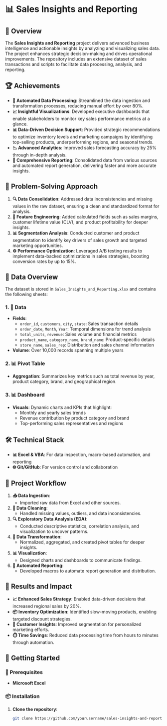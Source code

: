 # 📊 Sales Insights and Reporting

## 🚀 Overview

The **Sales Insights and Reporting** project delivers advanced business intelligence and actionable insights by analyzing and visualizing sales data. The project enhances strategic decision-making and drives operational improvements. The repository includes an extensive dataset of sales transactions and scripts to facilitate data processing, analysis, and reporting.

## 🏆 Achievements

- **🔄 Automated Data Processing**: Streamlined the data ingestion and transformation processes, reducing manual effort by over 80%.
- **📈 Insightful Visualizations**: Developed executive dashboards that enable stakeholders to monitor key sales performance metrics at a glance.
- **📊 Data-Driven Decision Support**: Provided strategic recommendations to optimize inventory levels and marketing campaigns by identifying top-selling products, underperforming regions, and seasonal trends.
- **📉 Advanced Analytics**: Improved sales forecasting accuracy by 25% through in-depth analysis.
- **📝 Comprehensive Reporting**: Consolidated data from various sources and automated report generation, delivering faster and more accurate insights.

## 🧩 Problem-Solving Approach

1. **🔍 Data Consolidation**: Addressed data inconsistencies and missing values in the raw dataset, ensuring a clean and standardized format for analysis.
2. **🔧 Feature Engineering**: Added calculated fields such as sales margins, customer lifetime value (CLV), and product profitability for deeper insights.
3. **📊 Segmentation Analysis**: Conducted customer and product segmentation to identify key drivers of sales growth and targeted marketing opportunities.
4. **⚙️ Performance Optimization**: Leveraged A/B testing results to implement data-backed optimizations in sales strategies, boosting conversion rates by up to 15%.

## 📂 Data Overview

The dataset is stored in `Sales_Insights_and_Reporting.xlsx` and contains the following sheets:

### 1. 📜 Data
- **Fields**:
  - `order_id`, `customers`, `city`, `state`: Sales transaction details
  - `order_date`, `Month`, `Year`: Temporal dimensions for trend analysis
  - `total_units`, `revenue`: Sales volume and financial metrics
  - `product_name`, `category_name`, `brand_name`: Product-specific details
  - `store_name`, `sales_rep`: Distribution and sales channel information
- **Volume**: Over 10,000 records spanning multiple years

### 2. 📊 Pivot Table
- **Aggregation**: Summarizes key metrics such as total revenue by year, product category, brand, and geographical region.

### 3. 📊 Dashboard
- **Visuals**: Dynamic charts and KPIs that highlight:
  - Monthly and yearly sales trends
  - Revenue contribution by product category and brand
  - Top-performing sales representatives and regions

## 🛠️ Technical Stack

- **📊 Excel & VBA**: For data inspection, macro-based automation, and reporting
- **🌐 Git/GitHub**: For version control and collaboration

## 📑 Project Workflow

1. **📥 Data Ingestion**:
   - Imported raw data from Excel and other sources.
2. **🧹 Data Cleaning**:
   - Handled missing values, outliers, and data inconsistencies.
3. **🔍 Exploratory Data Analysis (EDA)**:
   - Conducted descriptive statistics, correlation analysis, and visualization to uncover patterns.
4. **🔄 Data Transformation**:
   - Normalized, aggregated, and created pivot tables for deeper insights.
5. **📊 Visualization**:
   - Designed charts and dashboards to communicate findings.
6. **📝 Automated Reporting**:
   - Developed macros to automate report generation and distribution.

## 🎯 Results and Impact

- **📈 Enhanced Sales Strategy**: Enabled data-driven decisions that increased regional sales by 20%.
- **📦 Inventory Optimization**: Identified slow-moving products, enabling targeted discount strategies.
- **👥 Customer Insights**: Improved segmentation for personalized marketing efforts.
- **⏱️ Time Savings**: Reduced data processing time from hours to minutes through automation.

## 🚀 Getting Started

### 🧰 Prerequisites

- **Microsoft Excel**

### 📦 Installation

1. **Clone the repository**:
   ```bash
   git clone https://github.com/yourusername/sales-insights-and-reporting.git
